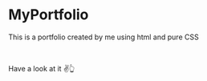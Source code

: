 # MyPortfolio

<p> This is a portfolio created by me using html and pure CSS </p>

<br/>

<p>Have a look at it ✌👆</p>
